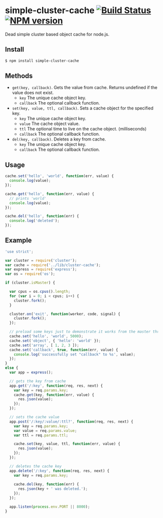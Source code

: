 # simple-cluster-cache [![Build Status](https://api.travis-ci.org/rfrench/simple-cluster-cache.svg?branch=master)](https://travis-ci.org/rfrench/simple-cluster-cache) [![NPM version](https://badge.fury.io/js/simple-cluster-cache.png)](http://badge.fury.io/js/simple-cluster-cache)
Dead simple cluster based object cache for node.js.

## Install
```bash
$ npm install simple-cluster-cache
```

## Methods
- `get(key, callback)`. Gets the value from cache. Returns undefined if the value does not exist.
    - `key` The unique cache object key.
    - `callback` The optional callback function.
- `set(key, value, ttl, callback)`. Sets a cache object for the specified key.
    - `key` The unique cache object key.
    - `value` The cache object value.
    - `ttl` The optional time to live on the cache object. (milliseconds)
    - `callback` The optional callback function. 
- `del(key, callback)`. Deletes a key from cache.
    - `key` The unique cache object key.
    - `callback` The optional callback function.

## Usage
``` js
cache.set('hello', 'world', function(err, value) {
  console.log(value);
});

cache.get('hello', function(err, value) {
  // prints 'world'
  console.log(value);
});

cache.del('hello', function(err) {
  console.log('deleted');  
});
```

## Example
``` js
'use strict';

var cluster = require('cluster');
var cache = require('../lib/cluster-cache');
var express = require('express');
var os = require('os');

if (cluster.isMaster) {

  var cpus = os.cpus().length;
  for (var i = 0; i < cpus; i++) {
    cluster.fork();
  }

  cluster.on('exit', function(worker, code, signal) {
    cluster.fork();
  });

  // preload some keys just to demonstrate it works from the master thread
  cache.set('hello', 'world', 5000);
  cache.set('object', { 'hello': 'world' });
  cache.set('array', [ 1, 2, 3 ]);
  cache.set('callback', true, function(err, value) {
    console.log('successfully set "callback" to %s', value);
  });
}
else {
  var app = express();

  // gets the key from cache
  app.get('/:key', function(req, res, next) {
    var key = req.params.key;
    cache.get(key, function(err, value) {
      res.json(value);
    });
  });

  // sets the cache value
  app.post('/:key/:value/:ttl?', function(req, res, next) {
    var key = req.params.key;
    var value = req.params.value;
    var ttl = req.params.ttl;

    cache.set(key, value, ttl, function(err, value) {
      res.json(value);
    });
  });

  // deletes the cache key
  app.delete('/:key', function(req, res, next) {
    var key = req.params.key;
    
    cache.del(key, function(err) {
      res.json(key + ' was deleted.');
    });
  });

  app.listen(process.env.PORT || 8000);
}
```
